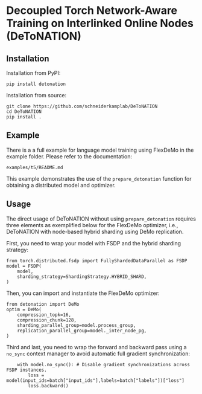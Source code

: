 # Decoupled Torch Network-Aware Training on Interlinked Online Nodes (DeToNATION)

## Installation
Installation from PyPI:
```
pip install detonation
```

Installation from source:
```
git clone https://github.com/schneiderkamplab/DeToNATION
cd DeToNATION
pip install .
```

## Example
There is a a full example for language model training using FlexDeMo in the example folder. Please refer to the documentation:
```
examples/t5/README.md
```
This example demonstrates the use of the `prepare_detonation` function for obtaining a distributed model and optimizer.

## Usage
The direct usage of DeToNATION without using `prepare_detonation` requires three elements as exemplified below for the FlexDeMo optimizer, i.e., DeToNATION with node-based hybrid sharding using DeMo replication.

First, you need to wrap your model with FSDP and the hybrid sharding strategy:
```
from torch.distributed.fsdp import FullyShardedDataParallel as FSDP
model = FSDP(
    model,
    sharding_strategy=ShardingStrategy.HYBRID_SHARD,
)
```

Then, you can import and instantiate the FlexDeMo optimizer:
```
from detonation import DeMo
optim = DeMo(
    compression_topk=16,
    compression_chunk=128,
    sharding_parallel_group=model.process_group,
    replication_parallel_group=model._inter_node_pg,
)
```

Third and last, you need to wrap the forward and backward pass using a
`no_sync` context manager to avoid automatic full gradient synchronization:
```
    with model.no_sync(): # Disable gradient synchronizations across FSDP instances.
        loss = model(input_ids=batch["input_ids"],labels=batch["labels"])["loss"]
        loss.backward()
```
